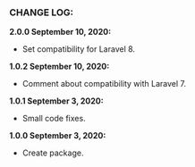 ### CHANGE LOG:

**2.0.0 September 10, 2020:**
- Set compatibility for Laravel 8.

**1.0.2 September 10, 2020:**
- Comment about compatibility with Laravel 7.

**1.0.1 September 3, 2020:**
- Small code fixes.

**1.0.0 September 3, 2020:**
- Create package.
